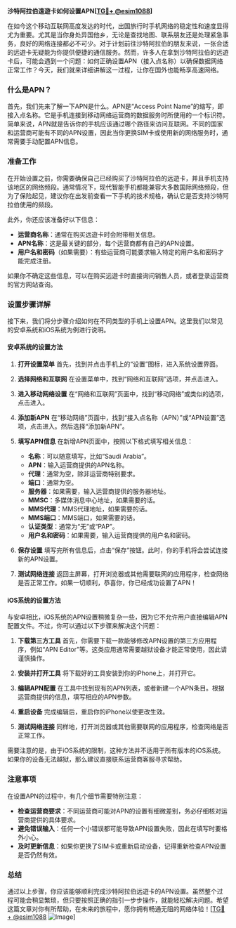 **沙特阿拉伯遠遊卡如何设置APN[[TG💪+ @esim1088](https://t.me/s/esim1088)]**

在如今这个移动互联网高度发达的时代，出国旅行时手机网络的稳定性和速度显得尤为重要。尤其是当你身处异国他乡，无论是查找地图、联系朋友还是处理紧急事务，良好的网络连接都必不可少。对于计划前往沙特阿拉伯的朋友来说，一张合适的远遊卡无疑能为你提供便捷的通信服务。然而，许多人在拿到沙特阿拉伯的远遊卡后，可能会遇到一个问题：如何正确设置APN（接入点名称）以确保数据网络正常工作？今天，我们就来详细讲解这一过程，让你在国外也能畅享高速网络。

### 什么是APN？

首先，我们先来了解一下APN是什么。APN是“Access Point Name”的缩写，即接入点名称。它是手机连接到移动网络运营商的数据服务时所使用的一个标识符。简单来说，APN就是告诉你的手机应该通过哪个路径来访问互联网。不同的国家和运营商可能有不同的APN设置，因此当你更换SIM卡或使用新的网络服务时，通常需要手动配置APN信息。

### 准备工作

在开始设置之前，你需要确保自己已经购买了沙特阿拉伯的远遊卡，并且手机支持该地区的网络频段。通常情况下，现代智能手机都能兼容大多数国际网络频段，但为了保险起见，建议你在出发前查看一下手机的技术规格，确认它是否支持沙特阿拉伯使用的频段。

此外，你还应该准备好以下信息：
- **运营商名称**：通常在购买远遊卡时会附带相关信息。
- **APN名称**：这是最关键的部分，每个运营商都有自己的APN设置。
- **用户名和密码**（如果需要）：有些运营商可能要求输入特定的用户名和密码才能完成注册。

如果你不确定这些信息，可以在购买远遊卡时直接询问销售人员，或者登录运营商的官方网站查询。

### 设置步骤详解

接下来，我们将分步骤介绍如何在不同类型的手机上设置APN。这里我们以常见的安卓系统和iOS系统为例进行说明。

#### 安卓系统的设置方法

1. **打开设置菜单**
   首先，找到并点击手机上的“设置”图标，进入系统设置界面。

2. **选择网络和互联网**
   在设置菜单中，找到“网络和互联网”选项，并点击进入。

3. **进入移动网络设置**
   在“网络和互联网”页面中，找到“移动网络”或类似的选项，点击进入。

4. **添加新APN**
   在“移动网络”页面中，找到“接入点名称（APN）”或“APN设置”选项，点击进入。然后选择“添加新APN”。

5. **填写APN信息**
   在新增APN页面中，按照以下格式填写相关信息：
   - **名称**：可以随意填写，比如“Saudi Arabia”。
   - **APN**：输入运营商提供的APN名称。
   - **代理**：通常为空，除非运营商特别要求。
   - **端口**：通常为空。
   - **服务器**：如果需要，输入运营商提供的服务器地址。
   - **MMSC**：多媒体消息中心地址，如果需要的话。
   - **MMS代理**：MMS代理地址，如果需要的话。
   - **MMS端口**：MMS端口，如果需要的话。
   - **认证类型**：通常为“无”或“PAP”。
   - **用户名和密码**：如果需要，输入运营商提供的用户名和密码。

6. **保存设置**
   填写完所有信息后，点击“保存”按钮。此时，你的手机将会尝试连接新的APN设置。

7. **测试网络连接**
   返回主屏幕，打开浏览器或其他需要联网的应用程序，检查网络是否正常工作。如果一切顺利，恭喜你，你已经成功设置了APN！

#### iOS系统的设置方法

与安卓相比，iOS系统的APN设置稍微复杂一些，因为它不允许用户直接编辑APN配置文件。不过，你可以通过以下步骤来解决这个问题：

1. **下载第三方工具**
   首先，你需要下载一款能够修改APN设置的第三方应用程序，例如“APN Editor”等。这类应用通常需要越狱设备才能正常使用，因此请谨慎操作。

2. **安装并打开工具**
   将下载好的工具安装到你的iPhone上，并打开它。

3. **编辑APN配置**
   在工具中找到现有的APN列表，或者新建一个APN条目。根据运营商提供的信息，填写相应的APN参数。

4. **重启设备**
   完成编辑后，重启你的iPhone以使更改生效。

5. **测试网络连接**
   同样地，打开浏览器或其他需要联网的应用程序，检查网络是否正常工作。

需要注意的是，由于iOS系统的限制，这种方法并不适用于所有版本的iOS系统。如果你的设备无法越狱，那么建议直接联系运营商客服寻求帮助。

### 注意事项

在设置APN的过程中，有几个细节需要特别注意：

- **检查运营商要求**：不同运营商可能对APN的设置有细微差别，务必仔细核对运营商提供的具体要求。
- **避免错误输入**：任何一个小错误都可能导致APN设置失败，因此在填写时要格外小心。
- **及时更新信息**：如果你更换了SIM卡或重新启动设备，记得重新检查APN设置是否仍然有效。

### 总结

通过以上步骤，你应该能够顺利完成沙特阿拉伯远遊卡的APN设置。虽然整个过程可能会稍显繁琐，但只要按照正确的指引一步步操作，就能轻松解决问题。希望这篇文章对你有所帮助，在未来的旅程中，愿你拥有畅通无阻的网络体验！[[TG💪+ @esim1088](https://t.me/s/esim1088) ![Image](https://i.postimg.cc/4NQfJmqS/Snipaste-2025-05-13-00-14-12.png)]